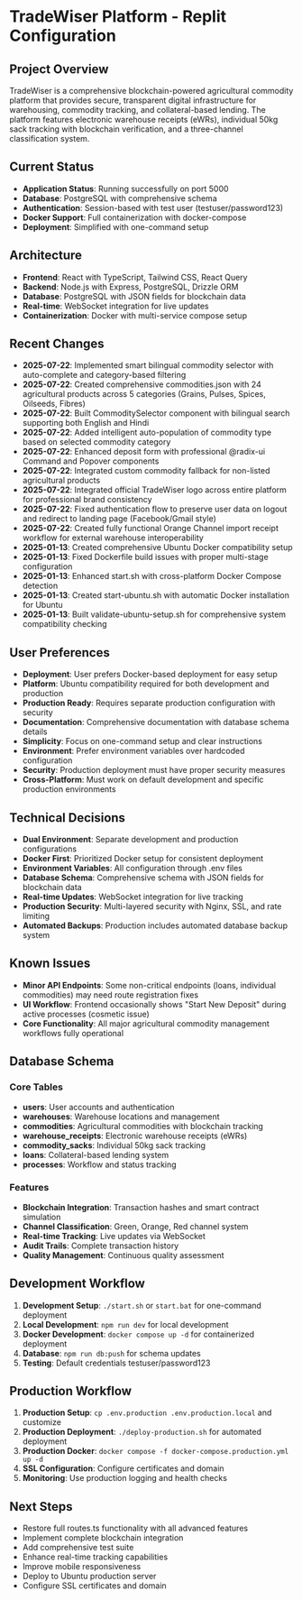 # TradeWiser Platform - Replit Configuration

## Project Overview
TradeWiser is a comprehensive blockchain-powered agricultural commodity platform that provides secure, transparent digital infrastructure for warehousing, commodity tracking, and collateral-based lending. The platform features electronic warehouse receipts (eWRs), individual 50kg sack tracking with blockchain verification, and a three-channel classification system.

## Current Status
- **Application Status**: Running successfully on port 5000
- **Database**: PostgreSQL with comprehensive schema
- **Authentication**: Session-based with test user (testuser/password123)
- **Docker Support**: Full containerization with docker-compose
- **Deployment**: Simplified with one-command setup

## Architecture
- **Frontend**: React with TypeScript, Tailwind CSS, React Query
- **Backend**: Node.js with Express, PostgreSQL, Drizzle ORM
- **Database**: PostgreSQL with JSON fields for blockchain data
- **Real-time**: WebSocket integration for live updates
- **Containerization**: Docker with multi-service compose setup

## Recent Changes  
- **2025-07-22**: Implemented smart bilingual commodity selector with auto-complete and category-based filtering
- **2025-07-22**: Created comprehensive commodities.json with 24 agricultural products across 5 categories (Grains, Pulses, Spices, Oilseeds, Fibres)
- **2025-07-22**: Built CommoditySelector component with bilingual search supporting both English and Hindi
- **2025-07-22**: Added intelligent auto-population of commodity type based on selected commodity category
- **2025-07-22**: Enhanced deposit form with professional @radix-ui Command and Popover components
- **2025-07-22**: Integrated custom commodity fallback for non-listed agricultural products
- **2025-07-22**: Integrated official TradeWiser logo across entire platform for professional brand consistency
- **2025-07-22**: Fixed authentication flow to preserve user data on logout and redirect to landing page (Facebook/Gmail style)
- **2025-07-22**: Created fully functional Orange Channel import receipt workflow for external warehouse interoperability
- **2025-01-13**: Created comprehensive Ubuntu Docker compatibility setup
- **2025-01-13**: Fixed Dockerfile build issues with proper multi-stage configuration
- **2025-01-13**: Enhanced start.sh with cross-platform Docker Compose detection
- **2025-01-13**: Created start-ubuntu.sh with automatic Docker installation for Ubuntu
- **2025-01-13**: Built validate-ubuntu-setup.sh for comprehensive system compatibility checking

## User Preferences
- **Deployment**: User prefers Docker-based deployment for easy setup
- **Platform**: Ubuntu compatibility required for both development and production
- **Production Ready**: Requires separate production configuration with security
- **Documentation**: Comprehensive documentation with database schema details
- **Simplicity**: Focus on one-command setup and clear instructions
- **Environment**: Prefer environment variables over hardcoded configuration
- **Security**: Production deployment must have proper security measures
- **Cross-Platform**: Must work on default development and specific production environments

## Technical Decisions
- **Dual Environment**: Separate development and production configurations
- **Docker First**: Prioritized Docker setup for consistent deployment
- **Environment Variables**: All configuration through .env files
- **Database Schema**: Comprehensive schema with JSON fields for blockchain data
- **Real-time Updates**: WebSocket integration for live tracking
- **Production Security**: Multi-layered security with Nginx, SSL, and rate limiting
- **Automated Backups**: Production includes automated database backup system

## Known Issues
- **Minor API Endpoints**: Some non-critical endpoints (loans, individual commodities) may need route registration fixes
- **UI Workflow**: Frontend occasionally shows "Start New Deposit" during active processes (cosmetic issue)
- **Core Functionality**: All major agricultural commodity management workflows fully operational

## Database Schema
### Core Tables
- **users**: User accounts and authentication
- **warehouses**: Warehouse locations and management
- **commodities**: Agricultural commodities with blockchain tracking
- **warehouse_receipts**: Electronic warehouse receipts (eWRs)
- **commodity_sacks**: Individual 50kg sack tracking
- **loans**: Collateral-based lending system
- **processes**: Workflow and status tracking

### Features
- **Blockchain Integration**: Transaction hashes and smart contract simulation
- **Channel Classification**: Green, Orange, Red channel system
- **Real-time Tracking**: Live updates via WebSocket
- **Audit Trails**: Complete transaction history
- **Quality Management**: Continuous quality assessment

## Development Workflow
1. **Development Setup**: `./start.sh` or `start.bat` for one-command deployment
2. **Local Development**: `npm run dev` for local development
3. **Docker Development**: `docker compose up -d` for containerized deployment
4. **Database**: `npm run db:push` for schema updates
5. **Testing**: Default credentials testuser/password123

## Production Workflow
1. **Production Setup**: `cp .env.production .env.production.local` and customize
2. **Production Deployment**: `./deploy-production.sh` for automated deployment
3. **Production Docker**: `docker compose -f docker-compose.production.yml up -d`
4. **SSL Configuration**: Configure certificates and domain
5. **Monitoring**: Use production logging and health checks

## Next Steps
- Restore full routes.ts functionality with all advanced features
- Implement complete blockchain integration
- Add comprehensive test suite
- Enhance real-time tracking capabilities
- Improve mobile responsiveness
- Deploy to Ubuntu production server
- Configure SSL certificates and domain